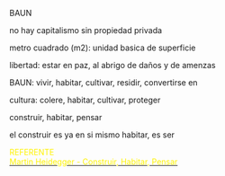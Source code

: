               
<p>BAUN
                                           
<p>no hay capitalismo sin propiedad privada
<p>metro cuadrado (m2): unidad basica de superficie
<p>libertad: estar en paz, al abrigo de daños y de amenzas  
<p>BAUN: vivir, habitar, cultivar, residir, convertirse en
<p>cultura: colere, habitar, cultivar, proteger
<p>construir, habitar, pensar
<p>el construir es ya en si mismo habitar, es ser

<div><font color="#fff300">REFERENTE</font></div><div></div><div><font color="#fff300"> </font><font color="#fff300"> </font></div>
<a href="https://wiki.ead.pucv.cl/images/archive/7/70/20111011141115%21Construir_habitar_pensar_heidegger.pdf"><div><font color="#fff300">Martin Heidegger - Construir, Habitar, Pensar</font></div><div></div><div><font color="#fff300"> </font><font color="#fff300"> </font></div></a>
